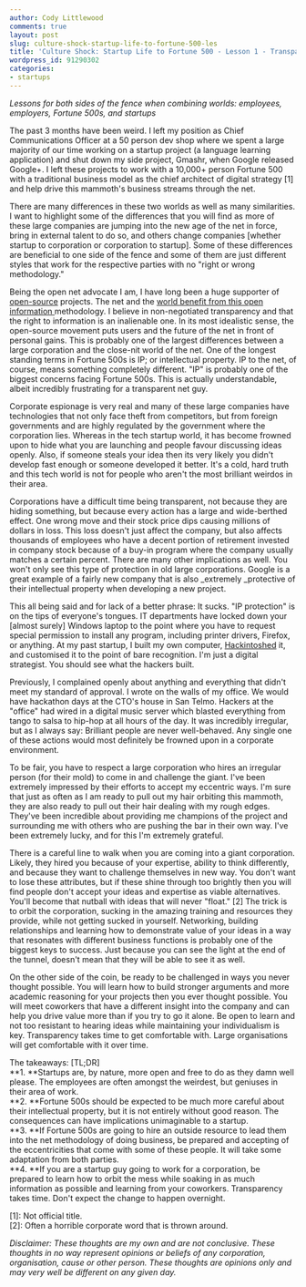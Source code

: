 ```yaml
---
author: Cody Littlewood
comments: true
layout: post
slug: culture-shock-startup-life-to-fortune-500-les
title: 'Culture Shock: Startup Life to Fortune 500 - Lesson 1 - Transparency '
wordpress_id: 91290302
categories:
- startups
---
```


_Lessons for both sides of the fence when combining worlds: employees, employers, Fortune 500s, and startups_

The past 3 months have been weird. I left my position as Chief Communications Officer at a 50 person dev shop where we spent a large majority of our time working on a startup project (a language learning application) and shut down my side project, Gmashr, when Google released Google+. I left these projects to work with a 10,000+ person Fortune 500 with a traditional business model as the chief architect of digital strategy [1] and help drive this mammoth's business streams through the net. 

There are many differences in these two worlds as well as many similarities. I want to highlight some of the differences that you will find as more of these large companies are jumping into the new age of the net in force, bring in external talent to do so, and others change companies [whether startup to corporation or corporation to startup]. Some of these differences are beneficial to one side of the fence and some of them are just different styles that work for the respective parties with no "right or wrong methodology."

Being the open net advocate I am, I have long been a huge supporter of [open-source](http://www.opensource.org/) projects. The net and the [world benefit from this open information ](http://www.ted.com/talks/tim_berners_lee_the_year_open_data_went_worldwide.html)methodology. I believe in non-negotiated transparency and that the right to information is an inalienable one. In its most idealistic sense, the open-source movement puts users and the future of the net in front of personal gains. This is probably one of the largest differences between a large corporation and the close-nit world of the net. One of the longest standing terms in Fortune 500s is IP; or intellectual property. IP to the net, of course, means something completely different. "IP" is probably one of the biggest concerns facing Fortune 500s. This is actually understandable, albeit incredibly frustrating for a transparent net guy. 

Corporate espionage is very real and many of these large companies have technologies that not only face theft from competitors, but from foreign governments and are highly regulated by the government where the corporation lies. Whereas in the tech startup world, it has become frowned upon to hide what you are launching and people favour discussing ideas openly. Also, if someone steals your idea then its very likely you didn't develop fast enough or someone developed it better. It's a cold, hard truth and this tech world is not for people who aren't the most brilliant weirdos in their area. 

Corporations have a difficult time being transparent, not because they are hiding something, but because every action has a large and wide-berthed effect. One wrong move and their stock price dips causing millions of dollars in loss. This loss doesn't just affect the company, but also affects thousands of employees who have a decent portion of retirement invested in company stock because of a buy-in program where the company usually matches a certain percent. There are many other implications as well. You won't only see this type of protection in old large corporations. Google is a great example of a fairly new company that is also _extremely _protective of their intellectual property when developing a new project. 

This all being said and for lack of a better phrase: It sucks. "IP protection" is on the tips of everyone's tongues. IT departments have locked down your [almost surely] Windows laptop to the point where you have to request special permission to install any program, including printer drivers, Firefox, or anything. At my past startup, I built my own computer, [Hackintoshed](http://www.osx86project.org/) it, and customised it to the point of bare recognition. I'm just a digital strategist. You should see what the hackers built. 

Previously, I complained openly about anything and everything that didn't meet my standard of approval. I wrote on the walls of my office. We would have hackathon days at the CTO's house in San Telmo. Hackers at the "office" had wired in a digital music server which blasted everything from tango to salsa to hip-hop at all hours of the day. It was incredibly irregular, but as I always say: Brilliant people are never well-behaved. Any single one of these actions would most definitely be frowned upon in a corporate environment. 

To be fair, you have to respect a large corporation who hires an irregular person (for their mold) to come in and challenge the giant. I've been extremely impressed by their efforts to accept my eccentric ways. I'm sure that just as often as I am ready to pull out my hair orbiting this mammoth, they are also ready to pull out their hair dealing with my rough edges. They've been incredible about providing me champions of the project and surrounding me with others who are pushing the bar in their own way. I've been extremely lucky, and for this I'm extremely grateful. 

There is a careful line to walk when you are coming into a giant corporation. Likely, they hired you because of your expertise, ability to think differently, and because they want to challenge themselves in new way. You don't want to lose these attributes, but if these shine through too brightly then you will find people don't accept your ideas and expertise as viable alternatives. You'll become that nutball with ideas that will never "float." [2] The trick is to orbit the corporation, sucking in the amazing training and resources they provide, while not getting sucked in yourself. Networking, building relationships and learning how to demonstrate value of your ideas in a way that resonates with different business functions is probably one of the biggest keys to success. Just because you can see the light at the end of the tunnel, doesn't mean that they will be able to see it as well. 

On the other side of the coin, be ready to be challenged in ways you never thought possible. You will learn how to build stronger arguments and more academic reasoning for your projects then you ever thought possible. You will meet coworkers that have a different insight into the company and can help you drive value more than if you try to go it alone. Be open to learn and not too resistant to hearing ideas while maintaining your individualism is key. Transparency takes time to get comfortable with. Large organisations will get comfortable with it over time. 

The takeaways: [TL;DR]  
**1. **Startups are, by nature, more open and free to do as they damn well please. The employees are often amongst the weirdest, but geniuses in their area of work.  
**2. **Fortune 500s should be expected to be much more careful about their intellectual property, but it is not entirely without good reason. The consequences can have implications unimaginable to a startup.  
**3. **If Fortune 500s are going to hire an outside resource to lead them into the net methodology of doing business, be prepared and accepting of the eccentricities that come with some of these people. It will take some adaptation from both parties.   
**4. **If you are a startup guy going to work for a corporation, be prepared to learn how to orbit the mess while soaking in as much information as possible and learning from your coworkers. Transparency takes time. Don't expect the change to happen overnight.  


[1]: Not official title.  
[2]: Often a horrible corporate word that is thrown around.

_Disclaimer: These thoughts are my own and are not conclusive. These thoughts in no way represent opinions or beliefs of any corporation, organisation, cause or other person. These thoughts are opinions only and may very well be different on any given day._
